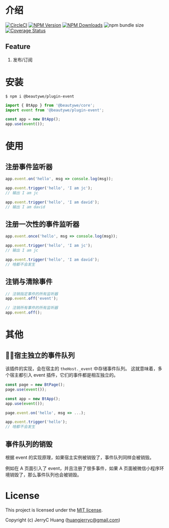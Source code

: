 
# 介绍

[![CircleCI](https://img.shields.io/circleci/project/github/beautywe/plugin-event/master.svg)](https://circleci.com/gh/beautywe/plugin-event)
[![NPM Version](https://img.shields.io/npm/v/@beautywe/plugin-event.svg)](https://www.npmjs.com/package/@beautywe/plugin-event) 
[![NPM Downloads](https://img.shields.io/npm/dm/@beautywe/plugin-event.svg)](https://www.npmjs.com/package/@beautywe/plugin-event) 
![npm bundle size](https://img.shields.io/bundlephobia/minzip/@beautywe/plugin-event.svg) 
[![Coverage Status](https://coveralls.io/repos/github/beautywe/beautywe-plugin-event/badge.svg)](https://coveralls.io/github/beautywe/beautywe-plugin-event)

## Feature
1. 发布/订阅

# 安装

```
$ npm i @beautywe/plugin-event
```

```javascript
import { BtApp } from '@beautywe/core';
import event from '@beautywe/plugin-event';

const app = new BtApp();
app.use(event());
```

# 使用

## 注册事件监听器

```javascript
app.event.on('hello', msg => console.log(msg));

app.event.trigger('hello', 'I am jc');
// 输出 I am jc

app.event.trigger('hello', 'I am david');
// 输出 I am david
```

## 注册一次性的事件监听器

```javascript
app.event.once('hello', msg => console.log(msg));

app.event.trigger('hello', 'I am jc');
// 输出 I am jc

app.event.trigger('hello', 'I am david');
// 啥都不会发生
```

## 注销与清除事件
```javascript
// 注销指定事件的所有监听器
app.event.off('event');

// 注销所有事件的所有监听器
app.event.off();
```

# 其他

## 宿主独立的事件队列

该插件的实现，会在宿主的 `theHost._event` 中存储事件队列。
这就意味着，多个宿主都引入 event 插件，它们的事件都是相互独立的。

```javascript
const page = new BtPage();
page.use(event());

const app = new BtApp();
app.use(event());

page.event.on('hello', msg => ...);

app.event.trigger('hello');
// 啥都不会发生
```

## 事件队列的销毁

根据 event 的实现原理，如果宿主实例被销毁了，事件队列同样会被销毁。

例如在 A 页面引入了 event，并且注册了很多事件，如果 A 页面被微信小程序环境销毁了，那么事件队列也会被销毁。

# License
This project is licensed under the [MIT license](LICENSE).

Copyright (c) JerryC Huang (huangjerryc@gmail.com)
